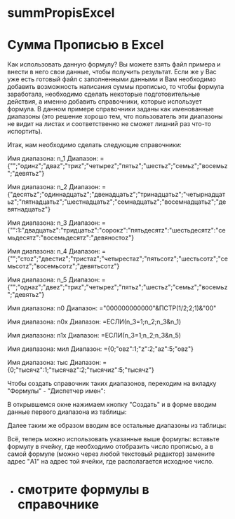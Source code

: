 # summPropisExcel
# Сумма Прописью в Excel

Как использовать данную формулу?
Вы можете взять файл примера и внести в него свои данные, чтобы получить результат.
Если же у Вас уже есть готовый файл с заполненными данными и Вам необходимо добавить возможность написания суммы прописью, то чтобы формула заработала, необходимо сделать некоторые подготовительные действия, а именно добавить справочники, которые использует формула. В данном примере справочники заданы как именованные диапазоны (это решение хорошо тем, что пользователь эти диапазоны не видит на листах и соответственно не сможет лишний раз что-то испортить).

Итак, нам необходимо сделать следующие справочники:

Имя диапазона: n_1
Диапазон: ={"";"одинz";"дваz";"триz";"четыреz";"пятьz";"шестьz";"семьz";"восемьz";"девятьz"}

Имя диапазона: n_2
Диапазон: ={"десятьz";"одиннадцатьz";"двенадцатьz";"тринадцатьz";"четырнадцатьz";"пятнадцатьz";"шестнадцатьz";"семнадцатьz";"восемнадцатьz";"девятнадцатьz"}

Имя диапазона: n_3
Диапазон: ={"":1:"двадцатьz":"тридцатьz":"сорокz":"пятьдесятz":"шестьдесятz":"семьдесятz":"восемьдесятz":"девяностоz"}

Имя диапазона: n_4
Диапазон: ={"";"стоz";"двестиz";"тристаz";"четырестаz";"пятьсотz";"шестьсотz";"семьсотz";"восемьсотz";"девятьсотz"}

Имя диапазона: n_5
Диапазон: ={"";"однаz";"двеz";"триz";"четыреz";"пятьz";"шестьz";"семьz";"восемьz";"девятьz"}

Имя диапазона: n0
Диапазон: ="000000000000"&ПСТР(1/2;2;1)&"00"

Имя диапазона: n0x
Диапазон: =ЕСЛИ(n_3=1;n_2;n_3&n_1)

Имя диапазона: n1x
Диапазон: =ЕСЛИ(n_3=1;n_2;n_3&n_5)

Имя диапазона: мил
Диапазон: ={0;"овz":1;"z":2;"аz":5;"овz"}

Имя диапазона: тыс
Диапазон: ={0;"тысячz":1;"тысячаz":2;"тысячиz":5;"тысячz"}

Чтобы создать справочник таких диапазонов, переходим на вкладку "Формулы" - "Диспетчер имен":



В открывшемся окне нажимаем кнопку "Создать" и в форме вводим данные первого диапазона из таблицы:



Далее таким же образом вводим все остальные диапазоны из таблицы:



Всё, теперь можно использовать указанные выше формулы: вставьте формулу в ячейку,
где необходимо отобразить число прописью, а в самой формуле (можно через любой текстовый редактор)
замените адрес "A1" на адрес той ячейки, где располагается исходное число.

* # смотрите формулы в справочнике
